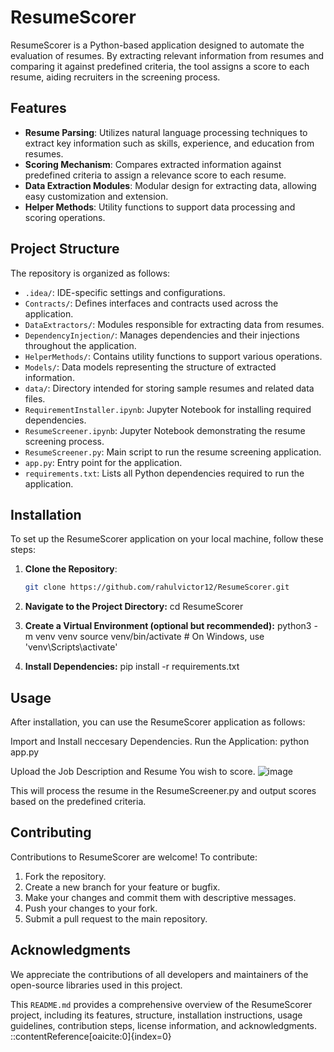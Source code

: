 # ResumeScorer

ResumeScorer is a Python-based application designed to automate the evaluation of resumes. By extracting relevant information from resumes and comparing it against predefined criteria, the tool assigns a score to each resume, aiding recruiters in the screening process.

## Features

- **Resume Parsing**: Utilizes natural language processing techniques to extract key information such as skills, experience, and education from resumes.
- **Scoring Mechanism**: Compares extracted information against predefined criteria to assign a relevance score to each resume.
- **Data Extraction Modules**: Modular design for extracting data, allowing easy customization and extension.
- **Helper Methods**: Utility functions to support data processing and scoring operations.

## Project Structure

The repository is organized as follows:

- `.idea/`: IDE-specific settings and configurations.
- `Contracts/`: Defines interfaces and contracts used across the application.
- `DataExtractors/`: Modules responsible for extracting data from resumes.
- `DependencyInjection/`: Manages dependencies and their injections throughout the application.
- `HelperMethods/`: Contains utility functions to support various operations.
- `Models/`: Data models representing the structure of extracted information.
- `data/`: Directory intended for storing sample resumes and related data files.
- `RequirementInstaller.ipynb`: Jupyter Notebook for installing required dependencies.
- `ResumeScreener.ipynb`: Jupyter Notebook demonstrating the resume screening process.
- `ResumeScreener.py`: Main script to run the resume screening application.
- `app.py`: Entry point for the application.
- `requirements.txt`: Lists all Python dependencies required to run the application.

## Installation

To set up the ResumeScorer application on your local machine, follow these steps:

1. **Clone the Repository**:
   ```bash
   git clone https://github.com/rahulvictor12/ResumeScorer.git
   
2. **Navigate to the Project Directory:**
cd ResumeScorer

3. **Create a Virtual Environment (optional but recommended):**
python3 -m venv venv
source venv/bin/activate  # On Windows, use 'venv\Scripts\activate'

4. **Install Dependencies:**
pip install -r requirements.txt

## Usage
After installation, you can use the ResumeScorer application as follows:

Import and Install neccesary Dependencies.
Run the Application:  python app.py

Upload the Job Description and Resume You wish to score.
![image](https://github.com/user-attachments/assets/686a3a74-236e-4416-8b2e-24c1a03fcdfb)

This will process the resume in the ResumeScreener.py and output scores based on the predefined criteria.

## Contributing
Contributions to ResumeScorer are welcome! To contribute:

1. Fork the repository.
2. Create a new branch for your feature or bugfix.
3. Make your changes and commit them with descriptive messages.
4. Push your changes to your fork.
5. Submit a pull request to the main repository.

## Acknowledgments
We appreciate the contributions of all developers and maintainers of the open-source libraries used in this project.

This `README.md` provides a comprehensive overview of the ResumeScorer project, including its features, structure, installation instructions, usage guidelines, contribution steps, license information, and acknowledgments.
::contentReference[oaicite:0]{index=0}
